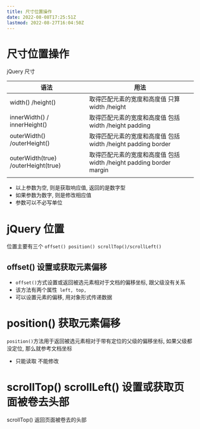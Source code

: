 ```yaml
---
title: 尺寸位置操作
date: 2022-08-08T17:25:51Z
lastmod: 2022-08-27T16:04:50Z
---
```


# 尺寸位置操作

jQuery 尺寸

|语法|用法|
| -------------------------------------| --------------------------------------------------------------------|
|width() /height()|取得匹配元素的宽度和高度值 只算width /height|
|innerWidth() / innerHeight()|取得匹配元素的宽度和高度值 包括width /height padding|
|outerWidth() /outerHeight()|取得匹配元素的宽度和高度值 包括width /height padding border|
|outerWidth(true) /outerHeight(true)|取得匹配元素的宽度和高度值 包括width /height padding border margin|
|||

* 以上参数为空, 则是获取响应值, 返回的是数字型
* 如果参数为数字, 则是修改相应值
* 参数可以不必写单位

# jQuery 位置

位置主要有三个 `offset() position() scrollTop()/scrollLeft()`

## offset() 设置或获取元素偏移

* `offset()`方式设置或返回被选元素相对于文档的偏移坐标, 跟父级没有关系
* 该方法有两个属性`​ left, top, ​`
* 可以设置元素的偏移, 用对象形式传递数据

# position() 获取元素偏移

`position()`方法用于返回被选元素相对于带有定位的父级的偏移坐标, 如果父级都没定位, 那么就参考文档坐标

* 只能读取 不能修改

# scrollTop() scrollLeft() 设置或获取页面被卷去头部

scrollTop() 返回页面被卷去的头部
